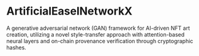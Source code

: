 # ArtificialEaselNetworkX
A generative adversarial network (GAN) framework for AI-driven NFT art creation, utilizing a novel style-transfer approach with attention-based neural layers and on-chain provenance verification through cryptographic hashes.
